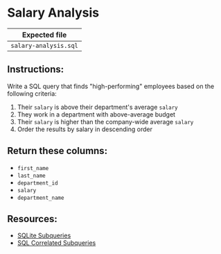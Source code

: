# Salary Analysis

| Expected file |
| ------------- |
| `salary-analysis.sql` |

## Instructions:

Write a SQL query that finds "high-performing" employees based on the following criteria:

1. Their `salary` is above their department's average `salary`
2. They work in a department with above-average budget
3. Their `salary` is higher than the company-wide average `salary`
4. Order the results by salary in descending order

## Return these columns:
- `first_name`
- `last_name`
- `department_id`
- `salary`
- `department_name`

## Resources:

- [SQLite Subqueries](https://www.sqlitetutorial.net/sqlite-subquery/)
- [SQL Correlated Subqueries](https://www.geeksforgeeks.org/sql-correlated-subqueries/)
